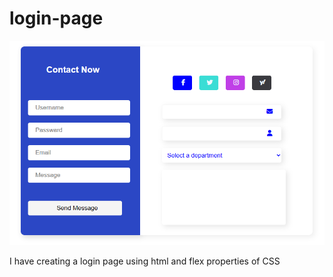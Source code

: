 # login-page
![Login Page](form.png)

I have creating a login page using html and flex properties of CSS
